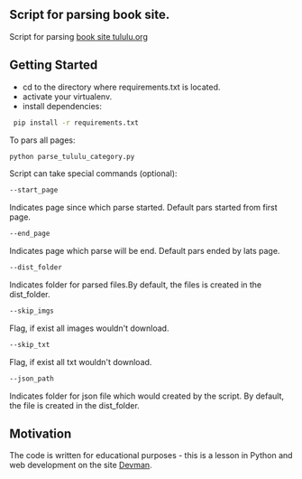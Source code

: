 ## Script for parsing book site.

 Script for parsing [book site tululu.org](http://tululu.org/l55)

## Getting Started
* cd to the directory where requirements.txt is located.
* activate your virtualenv.
* install dependencies:
```bat
 pip install -r requirements.txt
``` 

 To pars all pages:
```bat
python parse_tululu_category.py
```

 Script can take special commands (optional):
```bat
--start_page
``` 
 Indicates page since which parse started. 
 Default pars started from first page.
 
```bat
--end_page
``` 
 Indicates page which parse will be end. Default pars ended by lats page.

```bat
--dist_folder
```
 Indicates folder for parsed files.By default, the files is created in the dist_folder.

```bat
--skip_imgs
```
 Flag, if exist all images wouldn't download.
 
```bat
--skip_txt
``` 
 Flag, if exist all txt wouldn't download.
  
```bat
--json_path
```
 Indicates folder for json file which would created by the script.
 By default, the file is created in the dist_folder.
 
 ## Motivation
 
 The code is written for educational purposes - this is a lesson in Python and web development on the site [Devman](https://dvmn.org).
  